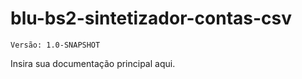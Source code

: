 blu-bs2-sintetizador-contas-csv
==============
    Versão: 1.0-SNAPSHOT

Insira sua documentação principal aqui.